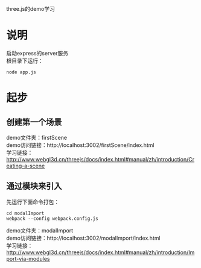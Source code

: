 three.js的demo学习

# 说明
启动express的server服务 <br>
根目录下运行：<br>
```
node app.js
```

# 起步

## 创建第一个场景
demo文件夹：firstScene <br>
demo访问链接：http://localhost:3002/firstScene/index.html<br>
学习链接：http://www.webgl3d.cn/threejs/docs/index.html#manual/zh/introduction/Creating-a-scene

## 通过模块来引入
先运行下面命令打包：<br>
```
cd modalImport
webpack --config webpack.config.js
```
demo文件夹：modalImport<br>
demo访问链接：http://localhost:3002/modalImport/index.html<br>
学习链接：http://www.webgl3d.cn/threejs/docs/index.html#manual/zh/introduction/Import-via-modules
